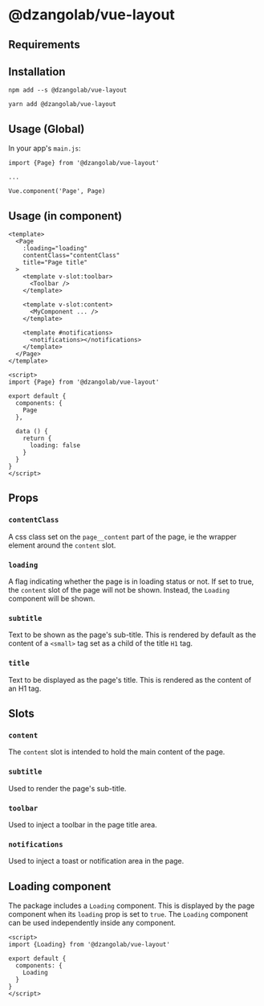 @dzangolab/vue-layout
=====================

Requirements
------------


Installation
------------

```
npm add --s @dzangolab/vue-layout
```

```
yarn add @dzangolab/vue-layout
```


Usage (Global)
--------------

In your app's `main.js`:

```
import {Page} from '@dzangolab/vue-layout'

...

Vue.component('Page', Page)
```


Usage (in component)
--------------------

```
<template>
  <Page
    :loading="loading"
    contentClass="contentClass"
    title="Page title"
  >
    <template v-slot:toolbar>
      <Toolbar />
    </template>

    <template v-slot:content>
      <MyComponent ... />
    </template>

    <template #notifications>
      <notifications></notifications>
    </template>
  </Page>
</template>

<script>
import {Page} from '@dzangolab/vue-layout'

export default {
  components: {
    Page
  },

  data () {
    return {
      loading: false
    }
  }
}
</script>
```

## Props

### `contentClass`

A css class set on the `page__content` part of the page, ie the wrapper element around the `content` slot.

### `loading`

A flag indicating whether the page is in loading status or not. If set to true, the `content` slot of the page will not be shown. Instead, the `Loading` component will be shown.

### `subtitle`

Text to be shown as the page's sub-title. This is rendered by default as the content of a `<small>` tag set as a child of the title `H1` tag.

### `title`

Text to be displayed as the page's title. This is rendered as the content of an H1 tag.

## Slots

### `content`

The `content` slot is intended to hold the main content of the page.

### `subtitle`

Used to render the page's sub-title.

### `toolbar`

Used to inject a toolbar in the page title area.

### `notifications`

Used to inject a toast or notification area in the page.

## Loading component

The package includes a `Loading` component. This is displayed by the page component when its `loading` prop is set to `true`. The `Loading` component can be used independently inside any component.

```
<script>
import {Loading} from '@dzangolab/vue-layout'

export default {
  components: {
    Loading
  }
}
</script>
```
